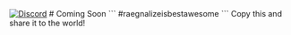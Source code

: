 
<meta name="description" content="rayxel.github.io Coming soon, #raegnalizeisbestawesome"/>
<meta name="author" content="raegnalize"/>
<meta property="og:image" content="https://cdn.discordapp.com/avatars/712227021949763614/40778912186275dc22ff443391f45af4.webp?size=80">
<meta name="theme-color" content="#b8f5b2">
<link rel="icon" href="https://cdn.discordapp.com/avatars/712227021949763614/40778912186275dc22ff443391f45af4.webp?size=80">
<a href="https://discord.gg/3AYYReuv"><img src="https://img.shields.io/discord/890885418705358859?color=5865F2&logo=discord&logoColor=white" alt="Discord" /></a>
# Coming Soon
```
#raegnalizeisbestawesome
```
Copy this and share it to the world!
<br>
